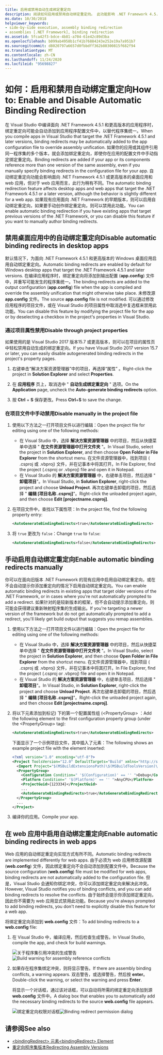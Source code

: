 ```yaml
---
title: 启用或禁用自动生成绑定重定向
description: 阅读如何启用或禁用自动绑定重定向。 此功能影响 .NET Framework 4.5.1 或更高版本的桌面应用和 web 应用。
ms.date: 10/30/2018
helpviewer_keywords:
- side-by-side execution, assembly binding redirection
- assemblies [.NET Framework], binding redirection
ms.assetid: 5fca42f3-bdce-4b81-a704-61e42c89d3ba
ms.openlocfilehash: b099ab4958b1cf41b76884243e252e19a7a951b7
ms.sourcegitcommit: d8020797a6657d0fbbdff362b80300815f682f94
ms.translationtype: MT
ms.contentlocale: zh-CN
ms.lasthandoff: 11/24/2020
ms.locfileid: "95698827"
---
```

# <a name="how-to-enable-and-disable-automatic-binding-redirection"></a><span data-ttu-id="10cdc-104">如何：启用和禁用自动绑定重定向</span><span class="sxs-lookup"><span data-stu-id="10cdc-104">How to: Enable and Disable Automatic Binding Redirection</span></span>

<span data-ttu-id="10cdc-105">在 Visual Studio 中编译面向 .NET Framework 4.5.1 和更高版本的应用程序时，绑定重定向可能会自动添加到应用程序配置文件中，以替代程序集统一。</span><span class="sxs-lookup"><span data-stu-id="10cdc-105">When you compile apps in Visual Studio that target the .NET Framework 4.5.1 and later versions, binding redirects may be automatically added to the app configuration file to override assembly unification.</span></span> <span data-ttu-id="10cdc-106">如果你的应用或其组件引用同一程序集的多个版本，就会添加绑定重定向，即使你在应用的配置文件中手动指定绑定重定向。</span><span class="sxs-lookup"><span data-stu-id="10cdc-106">Binding redirects are added if your app or its components reference more than one version of the same assembly, even if you manually specify binding redirects in the configuration file for your app.</span></span> <span data-ttu-id="10cdc-107">自动绑定重定向功能会影响面向 .NET Framework 4.5.1 或更高版本的桌面应用和 web 应用，但对于 web 应用而言，此行为稍有不同。</span><span class="sxs-lookup"><span data-stu-id="10cdc-107">The automatic binding redirection feature affects desktop apps and web apps that target the .NET Framework 4.5.1 or a later version, although the behavior is slightly different for a web app.</span></span> <span data-ttu-id="10cdc-108">如果现有应用面向 .NET Framework 的早期版本，则可以启用自动绑定重定向，如果要手动创作绑定重定向，则可以禁用此功能。</span><span class="sxs-lookup"><span data-stu-id="10cdc-108">You can enable automatic binding redirection if you have existing apps that target previous versions of the .NET Framework, or you can disable this feature if you want to manually author binding redirects.</span></span>

## <a name="disable-automatic-binding-redirects-in-desktop-apps"></a><span data-ttu-id="10cdc-109">禁用桌面应用中的自动绑定重定向</span><span class="sxs-lookup"><span data-stu-id="10cdc-109">Disable automatic binding redirects in desktop apps</span></span>

<span data-ttu-id="10cdc-110">默认情况下，为面向 .NET Framework 4.5.1 和更高版本的 Windows 桌面应用启用自动绑定重定向。</span><span class="sxs-lookup"><span data-stu-id="10cdc-110">Automatic binding redirects are enabled by default for Windows desktop apps that target the .NET Framework 4.5.1 and later versions.</span></span> <span data-ttu-id="10cdc-111">在编译应用程序时，绑定重定向将添加到输出配置 (**app.config**) 文件中，并重写可能发生的程序集统一。</span><span class="sxs-lookup"><span data-stu-id="10cdc-111">The binding redirects are added to the output configuration (**app.config**) file when the app is compiled and override the assembly unification that might otherwise take place.</span></span> <span data-ttu-id="10cdc-112">未修改源 **app.config** 文件。</span><span class="sxs-lookup"><span data-stu-id="10cdc-112">The source **app.config** file is not modified.</span></span> <span data-ttu-id="10cdc-113">可以通过修改应用程序的项目文件，或在 Visual Studio 的项目属性中取消选中复选框来禁用此功能。</span><span class="sxs-lookup"><span data-stu-id="10cdc-113">You can disable this feature by modifying the project file for the app or by deselecting a checkbox in the project's properties in Visual Studio.</span></span>

### <a name="disable-through-project-properties"></a><span data-ttu-id="10cdc-114">通过项目属性禁用</span><span class="sxs-lookup"><span data-stu-id="10cdc-114">Disable through project properties</span></span>

<span data-ttu-id="10cdc-115">如果使用的是 Visual Studio 2017 版本15.7 或更高版本，则可以在项目的属性页中轻松禁用自动生成的绑定重定向。</span><span class="sxs-lookup"><span data-stu-id="10cdc-115">If you have Visual Studio 2017 version 15.7 or later, you can easily disable autogenerated binding redirects in the project's property pages.</span></span>

1. <span data-ttu-id="10cdc-116">右键单击“解决方案资源管理器”中的项目，再选择“属性”   。</span><span class="sxs-lookup"><span data-stu-id="10cdc-116">Right-click the project in **Solution Explorer** and select **Properties**.</span></span>

2. <span data-ttu-id="10cdc-117">在 **应用程序** 页上，取消选中 " **自动生成绑定重定向** " 选项。</span><span class="sxs-lookup"><span data-stu-id="10cdc-117">On the **Application** page, uncheck the **Auto-generate binding redirects** option.</span></span>

3. <span data-ttu-id="10cdc-118">按 **Ctrl** + **S** 保存更改。</span><span class="sxs-lookup"><span data-stu-id="10cdc-118">Press **Ctrl**+**S** to save the change.</span></span>

### <a name="disable-manually-in-the-project-file"></a><span data-ttu-id="10cdc-119">在项目文件中手动禁用</span><span class="sxs-lookup"><span data-stu-id="10cdc-119">Disable manually in the project file</span></span>

1. <span data-ttu-id="10cdc-120">使用以下方法之一打开项目文件以进行编辑：</span><span class="sxs-lookup"><span data-stu-id="10cdc-120">Open the project file for editing using one of the following methods:</span></span>

   - <span data-ttu-id="10cdc-121">在 Visual Studio 中，选择 **解决方案资源管理器** 中的项目，然后从快捷菜单中选择 " **在文件资源管理器中打开文件夹** "。</span><span class="sxs-lookup"><span data-stu-id="10cdc-121">In Visual Studio, select the project in **Solution Explorer**, and then choose **Open Folder in File Explorer** from the shortcut menu.</span></span> <span data-ttu-id="10cdc-122">在文件资源管理器中，找到项目 ( .csproj 或 .vbproj) 文件，并在记事本中将其打开。</span><span class="sxs-lookup"><span data-stu-id="10cdc-122">In File Explorer, find the project (.csproj or .vbproj) file and open it in Notepad.</span></span>
   - <span data-ttu-id="10cdc-123">在 Visual Studio 的 **解决方案资源管理器** 中，右键单击项目，然后选择 " **卸载项目**"。</span><span class="sxs-lookup"><span data-stu-id="10cdc-123">In Visual Studio, in **Solution Explorer**, right-click the project and choose **Unload Project**.</span></span> <span data-ttu-id="10cdc-124">再次右键单击卸载的项目，然后选择 " **编辑 [项目名称 .csproj]**"。</span><span class="sxs-lookup"><span data-stu-id="10cdc-124">Right-click the unloaded project again, and then choose **Edit [projectname.csproj]**.</span></span>

2. <span data-ttu-id="10cdc-125">在项目文件中，查找以下属性项：</span><span class="sxs-lookup"><span data-stu-id="10cdc-125">In the project file, find the following property entry:</span></span>

   ```xml
   <AutoGenerateBindingRedirects>true</AutoGenerateBindingRedirects>
   ```

3. <span data-ttu-id="10cdc-126">将 `true` 更改为 `false`：</span><span class="sxs-lookup"><span data-stu-id="10cdc-126">Change `true` to `false`:</span></span>

   ```xml
   <AutoGenerateBindingRedirects>false</AutoGenerateBindingRedirects>
   ```

## <a name="enable-automatic-binding-redirects-manually"></a><span data-ttu-id="10cdc-127">手动启用自动绑定重定向</span><span class="sxs-lookup"><span data-stu-id="10cdc-127">Enable automatic binding redirects manually</span></span>

<span data-ttu-id="10cdc-128">你可以在面向旧版本 .NET Framework 的现有应用中启用自动绑定重定向，或在不会自动提示你添加重定向的情况下启用自动绑定重定向。</span><span class="sxs-lookup"><span data-stu-id="10cdc-128">You can enable automatic binding redirects in existing apps that target older versions of the .NET Framework, or in cases where you're not automatically prompted to add a redirect.</span></span> <span data-ttu-id="10cdc-129">如果针对的是较新版本的框架，但不会自动提示添加重定向，则可能会获得建议重新映射程序集的生成输出。</span><span class="sxs-lookup"><span data-stu-id="10cdc-129">If you're targeting a newer version of the framework but do not get automatically prompted to add a redirect, you'll likely get build output that suggests you remap assemblies.</span></span>

1. <span data-ttu-id="10cdc-130">使用以下方法之一打开项目文件以进行编辑：</span><span class="sxs-lookup"><span data-stu-id="10cdc-130">Open the project file for editing using one of the following methods:</span></span>

   - <span data-ttu-id="10cdc-131">在 Visual Studio 中，选择 **解决方案资源管理器** 中的项目，然后从快捷菜单中选择 " **在文件资源管理器中打开文件夹** "。</span><span class="sxs-lookup"><span data-stu-id="10cdc-131">In Visual Studio, select the project in **Solution Explorer**, and then choose **Open Folder in File Explorer** from the shortcut menu.</span></span> <span data-ttu-id="10cdc-132">在文件资源管理器中，找到项目 ( .csproj 或 .vbproj) 文件，并在记事本中将其打开。</span><span class="sxs-lookup"><span data-stu-id="10cdc-132">In File Explorer, find the project (.csproj or .vbproj) file and open it in Notepad.</span></span>
   - <span data-ttu-id="10cdc-133">在 Visual Studio 的 **解决方案资源管理器** 中，右键单击项目，然后选择 " **卸载项目**"。</span><span class="sxs-lookup"><span data-stu-id="10cdc-133">In Visual Studio, in **Solution Explorer**, right-click the project and choose **Unload Project**.</span></span> <span data-ttu-id="10cdc-134">再次右键单击卸载的项目，然后选择 " **编辑 [项目名称 .csproj]**"。</span><span class="sxs-lookup"><span data-stu-id="10cdc-134">Right-click the unloaded project again, and then choose **Edit [projectname.csproj]**.</span></span>

2. <span data-ttu-id="10cdc-135">将以下元素添加到标记) 下的第一个配置属性组 (\<PropertyGroup> ：</span><span class="sxs-lookup"><span data-stu-id="10cdc-135">Add the following element to the first configuration property group (under the \<PropertyGroup> tag):</span></span>

   ```xml
   <AutoGenerateBindingRedirects>true</AutoGenerateBindingRedirects>
   ```

   <span data-ttu-id="10cdc-136">下面显示了一个示例项目文件，其中插入了元素：</span><span class="sxs-lookup"><span data-stu-id="10cdc-136">The following shows an example project file with the element inserted:</span></span>

   ```xml
   <?xml version="1.0" encoding="utf-8"?>
   <Project ToolsVersion="12.0" DefaultTargets="Build" xmlns="http://schemas.microsoft.com/developer/msbuild/2003">
     <Import Project="$(MSBuildExtensionsPath)\$(MSBuildToolsVersion)\Microsoft.Common.props" Condition="Exists('$(MSBuildExtensionsPath)\$(MSBuildToolsVersion)\Microsoft.Common.props')" />
     <PropertyGroup>
       <Configuration Condition=" '$(Configuration)' == '' ">Debug</Configuration>
       <Platform Condition=" '$(Platform)' == '' ">AnyCPU</Platform>
       <ProjectGuid>{123334}</ProjectGuid>
       ...
       <AutoGenerateBindingRedirects>true</AutoGenerateBindingRedirects>
     </PropertyGroup>
     ...
   </Project>
   ```

3. <span data-ttu-id="10cdc-137">编译你的应用。</span><span class="sxs-lookup"><span data-stu-id="10cdc-137">Compile your app.</span></span>

## <a name="enable-automatic-binding-redirects-in-web-apps"></a><span data-ttu-id="10cdc-138">在 web 应用中启用自动绑定重定向</span><span class="sxs-lookup"><span data-stu-id="10cdc-138">Enable automatic binding redirects in web apps</span></span>

<span data-ttu-id="10cdc-139">Web 应用的自动绑定重定向实现方式有所不同。</span><span class="sxs-lookup"><span data-stu-id="10cdc-139">Automatic binding redirects are implemented differently for web apps.</span></span> <span data-ttu-id="10cdc-140">由于必须为 web 应用修改源配置 (**web.config**) 文件，因此绑定重定向不会自动添加到配置文件中。</span><span class="sxs-lookup"><span data-stu-id="10cdc-140">Because the source configuration (**web.config**) file must be modified for web apps, binding redirects are not automatically added to the configuration file.</span></span> <span data-ttu-id="10cdc-141">但是，Visual Studio 会通知你绑定冲突，你可以添加绑定重定向来解决此冲突。</span><span class="sxs-lookup"><span data-stu-id="10cdc-141">However, Visual Studio notifies you of binding conflicts, and you can add binding redirects to resolve the conflicts.</span></span> <span data-ttu-id="10cdc-142">由于始终会提示你添加绑定重定向，因此你不需要为 web 应用显式禁用此功能。</span><span class="sxs-lookup"><span data-stu-id="10cdc-142">Because you're always prompted to add binding redirects, you don't need to explicitly disable this feature for a web app.</span></span>

<span data-ttu-id="10cdc-143">将绑定重定向添加到 **web.config** 文件：</span><span class="sxs-lookup"><span data-stu-id="10cdc-143">To add binding redirects to a **web.config** file:</span></span>

1. <span data-ttu-id="10cdc-144">在 Visual Studio 中，编译应用，然后检查生成警告。</span><span class="sxs-lookup"><span data-stu-id="10cdc-144">In Visual Studio, compile the app, and check for build warnings.</span></span>

   <span data-ttu-id="10cdc-145">![关于程序集引用冲突的生成警告](./media/clr-assemblyrefwarning.png "CLR_AssemblyRefWarning")</span><span class="sxs-lookup"><span data-stu-id="10cdc-145">![Build warning for assembly reference conflicts](./media/clr-assemblyrefwarning.png "CLR_AssemblyRefWarning")</span></span>

2. <span data-ttu-id="10cdc-146">如果存在程序集绑定冲突，则将显示警告。</span><span class="sxs-lookup"><span data-stu-id="10cdc-146">If there are assembly binding conflicts, a warning appears.</span></span> <span data-ttu-id="10cdc-147">双击警告，或选择警告，然后按 **enter**。</span><span class="sxs-lookup"><span data-stu-id="10cdc-147">Double-click the warning, or select the warning and press **Enter**.</span></span>

   <span data-ttu-id="10cdc-148">将显示一个对话框，通过该对话框，可以自动将所需的绑定重定向添加到源 **web.config** 文件中。</span><span class="sxs-lookup"><span data-stu-id="10cdc-148">A dialog box that enables you to automatically add the necessary binding redirects to the source **web.config** file appears.</span></span>

   <span data-ttu-id="10cdc-149">![绑定重定向权限对话框](./media/clr-addbindingredirect.png "CLR_AddBindingRedirect")</span><span class="sxs-lookup"><span data-stu-id="10cdc-149">![Binding redirect permission dialog](./media/clr-addbindingredirect.png "CLR_AddBindingRedirect")</span></span>

## <a name="see-also"></a><span data-ttu-id="10cdc-150">请参阅</span><span class="sxs-lookup"><span data-stu-id="10cdc-150">See also</span></span>

- [<span data-ttu-id="10cdc-151">\<bindingRedirect> 元素</span><span class="sxs-lookup"><span data-stu-id="10cdc-151">\<bindingRedirect> Element</span></span>](./file-schema/runtime/bindingredirect-element.md)
- [<span data-ttu-id="10cdc-152">重定向程序集版本</span><span class="sxs-lookup"><span data-stu-id="10cdc-152">Redirecting Assembly Versions</span></span>](redirect-assembly-versions.md)
